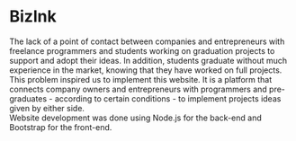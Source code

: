 # Bizlnk
The lack of a point of contact between companies and entrepreneurs with freelance programmers and students working on graduation projects to support and adopt their ideas. In addition, students graduate without much experience in the market, knowing that they have worked on full projects.  
This problem inspired us to implement this website.
It is a platform that connects company owners and entrepreneurs with programmers and pre-graduates - according to certain conditions - to implement projects ideas given by either side.  
Website development was done using Node.js for the back-end and Bootstrap for the front-end. 
